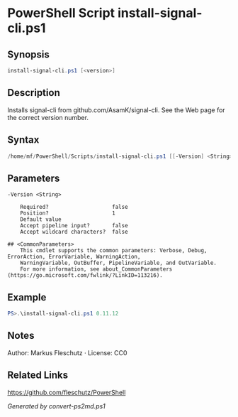 # PowerShell Script install-signal-cli.ps1

## Synopsis
```powershell
install-signal-cli.ps1 [<version>]
```

## Description
Installs signal-cli from github.com/AsamK/signal-cli. See the Web page for the correct version number.

## Syntax
```powershell
/home/mf/PowerShell/Scripts/install-signal-cli.ps1 [[-Version] <String>] [<CommonParameters>]
```

## Parameters

```
-Version <String>
    
    Required?                    false
    Position?                    1
    Default value                
    Accept pipeline input?       false
    Accept wildcard characters?  false
```

```
## <CommonParameters>
    This cmdlet supports the common parameters: Verbose, Debug, ErrorAction, ErrorVariable, WarningAction, 
    WarningVariable, OutBuffer, PipelineVariable, and OutVariable.
    For more information, see about_CommonParameters (https://go.microsoft.com/fwlink/?LinkID=113216).
```

## Example
```powershell
PS>.\install-signal-cli.ps1 0.11.12
```


## Notes
Author: Markus Fleschutz · License: CC0

## Related Links
https://github.com/fleschutz/PowerShell

*Generated by convert-ps2md.ps1*
